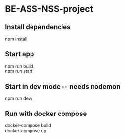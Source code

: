 # BE-ASS-NSS-project

## Install dependencies

npm install

## Start app

npm run build\
npm run start

## Start in dev mode -- needs nodemon

npm run dev\

## Run with docker compose

docker-compose build\
docker-compose up
